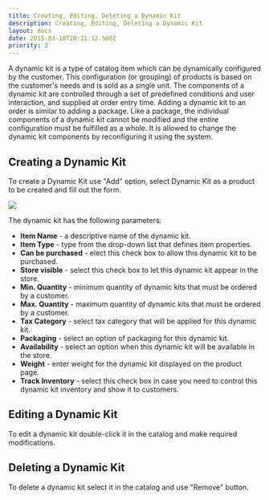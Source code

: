 ```yaml
---
title: Creating, Editing, Deleting a Dynamic Kit
description: Creating, Editing, Deleting a Dynamic Kit
layout: docs
date: 2015-03-18T20:11:12.560Z
priority: 2
---
```

A dynamic kit is a type of catalog item which can be dynamically configured by the customer. This configuration (or grouping) of products is based on the customer's needs and is sold as a single unit. The components of a dynamic kit are controlled through a set of predefined conditions and user interaction, and supplied at order entry time. Adding a dynamic kit to an order is similar to adding a package. Like a package, the individual components of a dynamic kit cannot be modified and the entire configuration must be fulfilled as a whole. It is allowed to change the dynamic kit components by reconfiguring it using the system.

## Creating a Dynamic Kit

To create a Dynamic Kit use "Add" option, select Dynamic Kit as a product to be created and fill out the form.

<img src="../../../../../assets/images/docs/038-bundle-add-button.PNG" />

The dynamic kit has the following parameters:

* **Item Name** - a descriptive name of the dynamic kit.
* **Item Type** - type from the drop-down list that defines item properties.
* **Can be purchased** - elect this check box to allow this dynamic kit to be purchased.
* **Store visible** - select this check box to let this dynamic kit appear in the store.
* **Min. Quantity** - minimum quantity of dynamic kits that must be ordered by a customer.
* **Max. Quantity** - maximum quantity of dynamic kits that must be ordered by a customer.
* **Tax Category** - select tax category that will be applied for this dynamic kit.
* **Packaging** - select an option of packaging for this dynamic kit.
* **Availability** - select an option when this dynamic kit will be available in the store.
* **Weight** - enter weight for the dynamic kit displayed on the product page.
* **Track Inventory** - select this check box in case you need to control this dynamic kit inventory and show it to customers.

## Editing a Dynamic Kit

To edit a dynamic kit double-click it in the catalog and make required modifications.

## Deleting a Dynamic Kit

To delete a dynamic kit select it in the catalog and use "Remove" button.